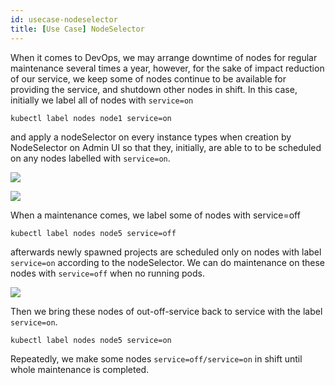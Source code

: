 ```yaml
---
id: usecase-nodeselector
title: [Use Case] NodeSelector
---
```


When it comes to DevOps, we may arrange downtime of nodes for regular maintenance several times a year, however, for the sake of impact reduction of our service, we keep some of nodes continue to be available for providing the service, and shutdown other nodes in shift. In this case, initially we label all of nodes with `service=on`

```
kubectl label nodes node1 service=on
```

and apply a nodeSelector on every instance types when creation by NodeSelector on Admin UI so that they, initially, are able to to be scheduled on any nodes labelled with `service=on`.

![](assets/nodeSelector_add.png)

![](assets/nodeSelector_use_case_on.png)

When a maintenance comes, we label some of nodes with service=off

```
kubectl label nodes node5 service=off
```

afterwards newly spawned projects are scheduled only on nodes with label `service=on` according to the nodeSelector. We can do maintenance on these nodes with `service=off` when no running pods.

![](assets/nodeSelector_use_case_off.png)

Then we bring these nodes of out-off-service back to service with the label `service=on`.

```
kubectl label nodes node5 service=on
```

Repeatedly, we make some nodes `service=off/service=on` in shift until whole maintenance is completed.

